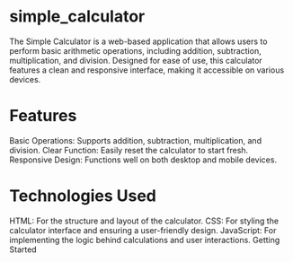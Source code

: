 # simple_calculator

The Simple Calculator is a web-based application that allows users to perform basic arithmetic operations, including addition, subtraction, multiplication, and division. Designed for ease of use, this calculator features a clean and responsive interface, making it accessible on various devices.

# Features
Basic Operations: Supports addition, subtraction, multiplication, and division.
Clear Function: Easily reset the calculator to start fresh.
Responsive Design: Functions well on both desktop and mobile devices.

# Technologies Used
HTML: For the structure and layout of the calculator.
CSS: For styling the calculator interface and ensuring a user-friendly design.
JavaScript: For implementing the logic behind calculations and user interactions.
Getting Started
